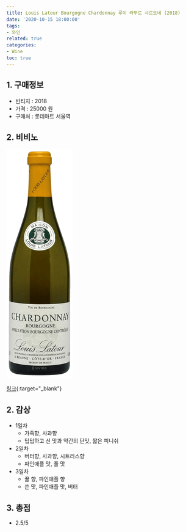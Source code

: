 ```yaml
---
title: Louis Latour Bourgogne Chardonnay 루이 라뚜르 샤르도네 (2018)
date: '2020-10-15 18:00:00'
tags:
- 와인
related: true
categories:
- Wine
toc: true
---
```


## 1. 구매정보
* 빈티지 : 2018
* 가격 : 25000 원
* 구매처 : 롯데마트 서울역

## 2. 비비노

![louis-latour-bourgogne-chardonnay.png](/assets/images/posts/louis-latour-bourgogne-chardonnay.png)

[링크](https://www.vivino.com/louis-latour-bourgogne-chardonnay/w/7248?cart_item_source=winery-page-wine-page-header){:target="_blank"}

## 2. 감상
* 1일차
    - 가죽향, 사과향
    - 텁텁하고 신 맛과 약간의 단맛, 짧은 피니쉬
* 2일차
    - 버터향, 사과향, 시트러스향
    - 파인애플 맛, 풀 맛
* 3일차
    - 꿀 향, 파인애플 향
    - 쓴 맛, 파인애플 맛, 버터

## 3. 총점
*  2.5/5
